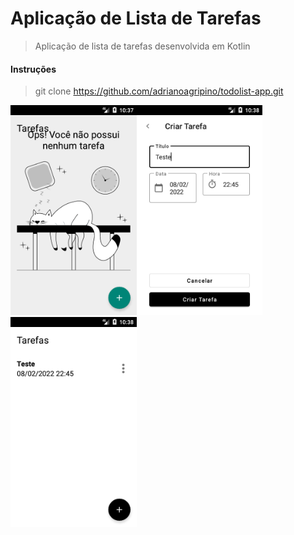 # Aplicação de Lista de Tarefas

> Aplicação de lista de tarefas desenvolvida em Kotlin

#### Instruções

> git clone https://github.com/adrianoagripino/todolist-app.git

<img src="https://github.com/adrianoagripino/todolist-app/blob/main/Screen-01.png" width="40%" height="40%"><img src="https://github.com/adrianoagripino/todolist-app/blob/main/Screen-02.png" width="40%" height="40%"><img src="https://github.com/adrianoagripino/todolist-app/blob/main/Screen-03.png" width="40%" height="40%">